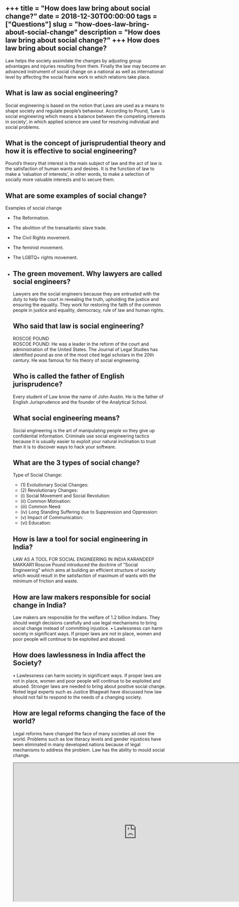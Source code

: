 +++
title = "How does law bring about social change?"
date = 2018-12-30T00:00:00
tags = ["Questions"]
slug = "how-does-law-bring-about-social-change"
description = "How does law bring about social change?"
+++
How does law bring about social change?
---------------------------------------

Law helps the society assimilate the changes by adjusting group advantages and injuries resulting from them. Finally the law may become an advanced instrument of social change on a national as well as international level by affecting the social frame work in which relations take place.

What is law as social engineering?
----------------------------------

Social engineering is based on the notion that Laws are used as a means to shape society and regulate people’s behaviour. According to Pound, ‘Law is social engineering which means a balance between the competing interests in society’, in which applied science are used for resolving individual and social problems.

What is the concept of jurisprudential theory and how it is effective to social engineering?
--------------------------------------------------------------------------------------------

Pound’s theory that interest is the main subject of law and the act of law is the satisfaction of human wants and desires. It is the function of law to make a ‘valuation of interests’, in other words, to make a selection of socially more valuable interests and to secure them.

What are some examples of social change?
----------------------------------------

Examples of social change

- The Reformation.
- The abolition of the transatlantic slave trade.
- The Civil Rights movement.
- The feminist movement.
- The LGBTQ+ rights movement.
- The green movement. Why lawyers are called social engineers?
    ----------------------------------------
    
    Lawyers are the social engineers because they are entrusted with the duty to help the court in revealing the truth, upholding the justice and ensuring the equality. They work for restoring the faith of the common people in justice and equality, democracy, rule of law and human rights.
    
    Who said that law is social engineering?
    ----------------------------------------
    
    ROSCOE POUND  
    ROSCOE POUND: He was a leader in the reform of the court and administration of the United States. The Journal of Legal Studies has identified pound as one of the most cited legal scholars in the 20th century. He was famous for his theory of social engineering.
    
    Who is called the father of English jurisprudence?
    --------------------------------------------------
    
    Every student of Law know the name of John Austin. He is the father of English Jurisprudence and the founder of the Analytical School.
    
    What social engineering means?
    ------------------------------
    
    Social engineering is the art of manipulating people so they give up confidential information. Criminals use social engineering tactics because it is usually easier to exploit your natural inclination to trust than it is to discover ways to hack your software.
    
    What are the 3 types of social change?
    --------------------------------------
    
    Type of Social Change:
    
    
    - (1) Evolutionary Social Changes:
    - (2) Revolutionary Changes:
    - (i) Social Movement and Social Revolution:
    - (ii) Common Motivation:
    - (iii) Common Need:
    - (iv) Long Standing Suffering due to Suppression and Oppression:
    - (v) Impact of Communication:
    - (vi) Education:
    
    How is law a tool for social engineering in India?
    --------------------------------------------------
    
    LAW AS A TOOL FOR SOCIAL ENGINEERING IN INDIA KARANDEEP MAKKAR1 Roscoe Pound introduced the doctrine of “Social Engineering” which aims at building an efficient structure of society which would result in the satisfaction of maximum of wants with the minimum of friction and waste.
    
    How are law makers responsible for social change in India?
    ----------------------------------------------------------
    
    Law makers are responsible for the welfare of 1.2 billion Indians. They should weigh decisions carefully and use legal mechanisms to bring social change instead of committing injustice. • Lawlessness can harm society in significant ways. If proper laws are not in place, women and poor people will continue to be exploited and abused.
    
    How does lawlessness in India affect the Society?
    -------------------------------------------------
    
    • Lawlessness can harm society in significant ways. If proper laws are not in place, women and poor people will continue to be exploited and abused. Stronger laws are needed to bring about positive social change. Noted legal experts such as Justice Bhagwati have discussed how law should not fail to respond to the needs of a changing society.
    
    How are legal reforms changing the face of the world?
    -----------------------------------------------------
    
    Legal reforms have changed the face of many societies all over the world. Problems such as low literacy levels and gender injustices have been eliminated in many developed nations because of legal mechanisms to address the problem. Law has the ability to mould social change.
    
    <iframe allow="accelerometer; autoplay; clipboard-write; encrypted-media; gyroscope; picture-in-picture" allowfullscreen="" class="__youtube_prefs__  epyt-is-override  no-lazyload" data-no-lazy="1" data-origheight="433" data-origwidth="770" data-skipgform_ajax_framebjll="" height="433" id="_ytid_51042" loading="lazy" src="https://www.youtube.com/embed/1TOJXQyGMLs?enablejsapi=1&autoplay=0&cc_load_policy=0&cc_lang_pref=&iv_load_policy=1&loop=0&modestbranding=0&rel=1&fs=1&playsinline=0&autohide=2&theme=dark&color=red&controls=1&" title="YouTube player" width="770"></iframe>